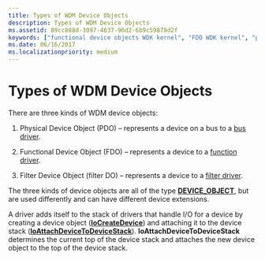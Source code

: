 ```yaml
---
title: Types of WDM Device Objects
description: Types of WDM Device Objects
ms.assetid: 89cc888d-3097-4637-96d2-6b9c59878d2f
keywords: ["functional device objects WDK kernel", "FDO WDK kernel", "physical device objects WDK kernel", "PDOs WDK kernel", "device objects WDK kernel , types", "filter DOs WDK kernel"]
ms.date: 06/16/2017
ms.localizationpriority: medium
---
```


# Types of WDM Device Objects





There are three kinds of WDM device objects:

1.  Physical Device Object (PDO) – represents a device on a bus to a [bus driver](bus-drivers.md).

2.  Functional Device Object (FDO) – represents a device to a [function driver](function-drivers.md).

3.  Filter Device Object (filter DO) – represents a device to a [filter driver](filter-drivers.md).

The three kinds of device objects are all of the type [**DEVICE\_OBJECT**](https://docs.microsoft.com/windows-hardware/drivers/ddi/wdm/ns-wdm-_device_object), but are used differently and can have different device extensions.

A driver adds itself to the stack of drivers that handle I/O for a device by creating a device object ([**IoCreateDevice**](https://docs.microsoft.com/windows-hardware/drivers/ddi/wdm/nf-wdm-iocreatedevice)) and attaching it to the device stack ([**IoAttachDeviceToDeviceStack**](https://docs.microsoft.com/windows-hardware/drivers/ddi/wdm/nf-wdm-ioattachdevicetodevicestack)). **IoAttachDeviceToDeviceStack** determines the current top of the device stack and attaches the new device object to the top of the device stack.

 

 




